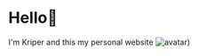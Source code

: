 # Hello👋
I'm Kriper and this my personal website
![avatar]([https://images.weserv.nl/?url=avatars.githubusercontent.com/u/65769327?v=4&h=300&w=300&fit=cover&mask=circle&maxage=7d](https://avatars.githubusercontent.com/u/143851863?s=400&u=1cdbbbd61e21ff89bb817d0a1584533b5d199982&v=4)
))
